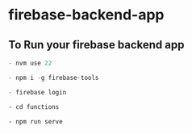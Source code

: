 # firebase-backend-app

## To Run your firebase backend app

```js
- nvm use 22

- npm i -g firebase-tools

- firebase login
```

```bash
- cd functions

- npm run serve
```
